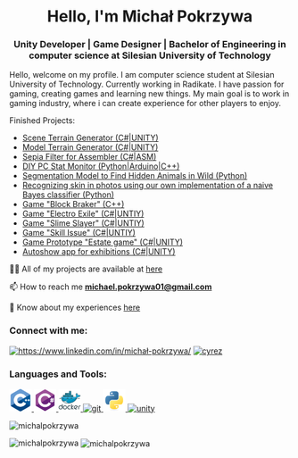 <h1 align="center">Hello, I'm Michał Pokrzywa</h1>
<h3 align="center">Unity Developer | Game Designer | Bachelor of Engineering in computer science at Silesian University of Technology</h3>

Hello, welcome on my profile. I am computer science student at Silesian University of Technology. Currently working in Radikate.
I have passion for gaming, creating games and learning new things.
My main goal is to work in gaming industry, where i can create experience for other players to enjoy.

Finished Projects:
- [Scene Terrain Generator (C#|UNITY)](https://github.com/MichalPokrzywa/TerrainGenerationPP)
- [Model Terrain Generator (C#|UNITY)](https://github.com/MichalPokrzywa/VoxelGenerator)
- [Sepia Filter for Assembler (C#|ASM)](https://github.com/MichalPokrzywa/SepiaFilter)
- [DIY PC Stat Monitor (Python|Arduino|C++)](https://github.com/MichalPokrzywa/PcMonitor)
- [Segmentation Model to Find Hidden Animals in Wild (Python)](https://github.com/MichalPokrzywa/PythonSemgmentationModel)
- [Recognizing skin in photos using our own implementation of a naive Bayes classifier (Python)](https://github.com/MichalPokrzywa/WkiroProject)
- [Game "Block Braker" (C++)](https://github.com/MichalPokrzywa/Block_Braker)
- [Game "Electro Exile" (C#|UNTIY)](https://github.com/szejkerek/ElectroExile)
- [Game "Slime Slayer" (C#|UNTIY)](https://skngwigk.itch.io/slime-slayer)
- [Game "Skill Issue" (C#|UNTIY)](https://github.com/Jakub-Domogala/Time-Runner-Alpha)
- [Game Prototype "Estate game" (C#|UNITY)](https://github.com/MichalPokrzywa/PGU2023)
- [Autoshow app for exhibitions (C#|UNITY)](https://github.com/MichalPokrzywa/CarPresentationApp)

👨‍💻 All of my projects are available at [here](https://acesse.one/cvEnglish)

📫 How to reach me **michael.pokrzywa01@gmail.com**

📄 Know about my experiences [here](https://drive.google.com/file/d/1NDyH9gWYn_nSg4yc6rQtVFXDdyztKAup/view?usp=sharing)

<h3 align="left">Connect with me:</h3>
<p align="left">
<a href="https://www.linkedin.com/in/michał-pokrzywa/" target="blank"><img align="center" src="https://raw.githubusercontent.com/rahuldkjain/github-profile-readme-generator/master/src/images/icons/Social/linked-in-alt.svg" alt="https://www.linkedin.com/in/michał-pokrzywa/" height="30" width="40" /></a>
<a href="https://discord.gg/qaPy7c6qNp" target="blank"><img align="center" src="https://raw.githubusercontent.com/rahuldkjain/github-profile-readme-generator/master/src/images/icons/Social/discord.svg" alt="cyrez" height="30" width="40" /></a>
</p>

<h3 align="left">Languages and Tools:</h3>
<p align="left"> <a href="https://www.w3schools.com/cpp/" target="_blank" rel="noreferrer"> <img src="https://raw.githubusercontent.com/devicons/devicon/master/icons/cplusplus/cplusplus-original.svg" alt="cplusplus" width="40" height="40"/> </a> <a href="https://www.w3schools.com/cs/" target="_blank" rel="noreferrer"> <img src="https://raw.githubusercontent.com/devicons/devicon/master/icons/csharp/csharp-original.svg" alt="csharp" width="40" height="40"/> </a> <a href="https://www.docker.com/" target="_blank" rel="noreferrer"> <img src="https://raw.githubusercontent.com/devicons/devicon/master/icons/docker/docker-original-wordmark.svg" alt="docker" width="40" height="40"/> </a> <a href="https://git-scm.com/" target="_blank" rel="noreferrer"> <img src="https://www.vectorlogo.zone/logos/git-scm/git-scm-icon.svg" alt="git" width="40" height="40"/> </a> <a href="https://www.python.org" target="_blank" rel="noreferrer"> <img src="https://raw.githubusercontent.com/devicons/devicon/master/icons/python/python-original.svg" alt="python" width="40" height="40"/> </a> <a href="https://unity.com/" target="_blank" rel="noreferrer"> <img src="https://www.vectorlogo.zone/logos/unity3d/unity3d-icon.svg" alt="unity" width="40" height="40"/> </a> </p>
<p align="left"> <img src="https://komarev.com/ghpvc/?username=michalpokrzywa&label=Profile%20views&color=ff29ed&style=flat-square" alt="michalpokrzywa" /> </p>
<p><img align="left" src="https://github-readme-stats.vercel.app/api/top-langs?username=michalpokrzywa&show_icons=true&theme=dark&locale=en&layout=compact" alt="michalpokrzywa" /></p>

<p>&nbsp;<img align="center" src="https://github-readme-stats.vercel.app/api?username=michalpokrzywa&show_icons=true&theme=dark&text_color=1aacf4&locale=en" alt="michalpokrzywa" /></p>
